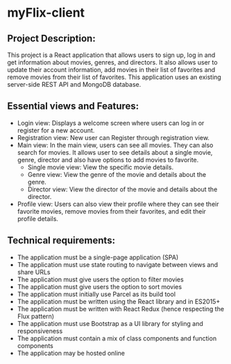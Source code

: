 # myFlix-client

## Project Description:

This project is a React application that allows users to sign up, log in and get information about movies, genres, and directors. It also allows user to update their account information, add movies in their list of favorites and remove movies from their list of favorites. This application uses an existing server-side REST API and MongoDB database.

## Essential views and Features:

* Login view: Displays a welcome screen where users can log in or register for a new account.
* Registration view: New user can Register through registration view.
* Main view: In the main view, users can see all movies. They can also search for movies. It allows user to see details about a single movie, genre, director and also have options to add movies to favorite.
  * Single movie view: View the specific movie details.
  * Genre view: View the genre of the movie and details about the genre.
  * Director view: View the director of the movie and details about the director.
* Profile view: Users can also view their profile where they can see their favorite movies, remove movies from their favorites, and edit their profile details.

## Technical requirements:

* The application must be a single-page application (SPA)
* The application must use state routing to navigate between views and share URLs
* The application must give users the option to filter movies
* The application must give users the option to sort movies
* The application must initially use Parcel as its build tool
* The application must be written using the React library and in ES2015+
* The application must be written with React Redux (hence respecting the Flux pattern)
* The application must use Bootstrap as a UI library for styling and responsiveness
* The application must contain a mix of class components and function components
* The application may be hosted online